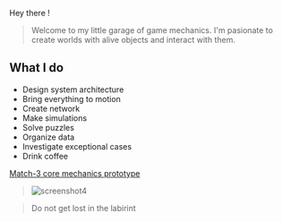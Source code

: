 Hey there !
>Welcome to my little garage of game mechanics.
>I'm pasionate to create worlds with alive objects and interact with them.

## What I do
* Design system architecture
* Bring everything to motion
* Create network
* Make simulations
* Solve puzzles
* Organize data
* Investigate exceptional cases
* Drink coffee

[Match-3 core mechanics prototype](https://edavanyan.github.io/match_web_build) 
>![screenshot4](https://user-images.githubusercontent.com/48799996/189553173-61d1307d-ed63-4104-9430-63d12f771d2a.png)

>
>
> Do not get lost in the labirint



